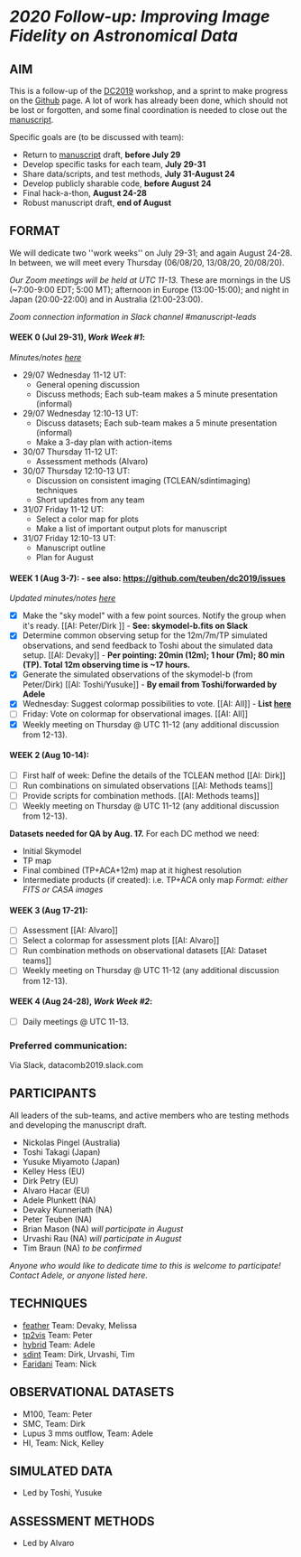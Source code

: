 # *2020 Follow-up: Improving Image Fidelity on Astronomical Data*

## AIM

This is a follow-up of the
[DC2019](https://www.lorentzcenter.nl/lc/web/2019/1179/info.php3?wsid=1179&venue=Oort)
workshop, and a sprint to make progress on the [Github](https://github.com/teuben/dc2019) page.
A lot of work has already been done, which should not be lost or forgotten, and some final coordination is needed to close out the [manuscript](https://www.overleaf.com/project/5d829641216025000191a049).

Specific goals are (to be discussed with team):
* Return to [manuscript](https://www.overleaf.com/project/5d829641216025000191a049) draft, **before July 29**
* Develop specific tasks for each team, **July 29-31** 
* Share data/scripts, and test methods, **July 31-August 24**
* Develop publicly sharable code, **before August 24**
* Final hack-a-thon, **August 24-28**
* Robust manuscript draft, **end of August**

## FORMAT

We will dedicate two ''work weeks'' on July 29-31; and again August 24-28.  In between, we will meet every Thursday (06/08/20, 13/08/20, 20/08/20).

*Our Zoom meetings will be held at UTC 11-13.*  These are mornings in the US (~7:00-9:00 EDT; 5:00 MT); afternoon in Europe (13:00-15:00); and night in Japan (20:00-22:00) and in Australia (21:00-23:00).  

*Zoom connection information in Slack channel #manuscript-leads*

#### WEEK 0 (Jul 29-31), *Work Week #1*: 

*Minutes/notes [here](https://docs.google.com/document/d/1E_PnQzwuBf5Fm1itBsQCfwFL0j3hWvCP9NvD3hRsvD4/edit?usp=sharing)*

* 29/07 Wednesday 11-12 UT: 
    * General opening discussion
    * Discuss methods; Each sub-team makes a 5 minute presentation (informal)
* 29/07 Wednesday 12:10-13 UT: 
    * Discuss datasets; Each sub-team makes a 5 minute presentation (informal)
    * Make a 3-day plan with action-items
* 30/07 Thursday 11-12 UT: 
    * Assessment methods (Alvaro)
* 30/07 Thursday 12:10-13 UT: 
    * Discussion on consistent imaging (TCLEAN/sdintimaging) techniques
    * Short updates from any team
* 31/07 Friday 11-12 UT: 
    * Select a color map for plots
    * Make a list of important output plots for manuscript
* 31/07 Friday 12:10-13 UT: 
    * Manuscript outline
    * Plan for August

#### WEEK 1 (Aug 3-7):  - see also:  https://github.com/teuben/dc2019/issues

*Updated minutes/notes [here](https://docs.google.com/document/d/1E_PnQzwuBf5Fm1itBsQCfwFL0j3hWvCP9NvD3hRsvD4/edit?usp=sharing)*

- [x]  Make the "sky model" with a few point sources.  Notify the group when it's ready. [[AI: Peter/Dirk ]] - **See: skymodel-b.fits on Slack**
- [x]  Determine common observing setup for the 12m/7m/TP simulated observations, and send feedback to Toshi about the simulated data setup. [[AI: Devaky]] - **Per pointing: 20min (12m); 1 hour (7m); 80 min (TP).  Total 12m observing time is ~17 hours.**
- [x]  Generate the simulated observations of the skymodel-b (from Peter/Dirk) [[AI: Toshi/Yusuke]] - **By email from Toshi/forwarded by Adele**
- [x]  Wednesday: Suggest colormap possibilities to vote. [[AI: All]] - **List [here](https://datacomb2019.slack.com/archives/CP6QCUPKQ/p1596583510149600)**
- [ ]  Friday: Vote on colormap for observational images.  [[AI: All]]
- [x]  Weekly meeting on Thursday @ UTC 11-12 (any additional discussion from 12-13).

#### WEEK 2 (Aug 10-14):

- [ ]  First half of week: Define the details of the TCLEAN method [[AI: Dirk]]
- [ ]  Run combinations on simulated observations [[AI: Methods teams]]
- [ ]  Provide scripts for combination methods.  [[AI: Methods teams]]
- [ ]  Weekly meeting on Thursday @ UTC 11-12 (any additional discussion from 12-13).

**Datasets needed for QA by Aug. 17.** For each DC method we need:
* Initial Skymodel
* TP map
* Final combined (TP+ACA+12m) map at it highest resolution
* Intermediate products (if created): i.e. TP+ACA only map
*Format: either FITS or CASA images*

#### WEEK 3 (Aug 17-21):

- [ ]  Assessment [[AI: Alvaro]]
- [ ]  Select a colormap for assessment plots [[AI: Alvaro]]
- [ ]  Run combination methods on observational datasets [[AI: Dataset teams]]
- [ ]  Weekly meeting on Thursday @ UTC 11-12 (any additional discussion from 12-13).

#### WEEK 4 (Aug 24-28), *Work Week #2*:

- [ ] Daily meetings @ UTC 11-13.


### Preferred communication: 
Via Slack, datacomb2019.slack.com

## PARTICIPANTS

All leaders of the sub-teams, and active members who are testing methods and developing the manuscript draft.  

* Nickolas Pingel (Australia) 
* Toshi Takagi (Japan)
* Yusuke Miyamoto (Japan)
* Kelley Hess (EU)
* Dirk Petry (EU) 
* Alvaro Hacar (EU) 
* Adele Plunkett (NA) 
* Devaky Kunneriath (NA)
* Peter Teuben (NA) 
* Brian Mason (NA) *will participate in August*
* Urvashi Rau (NA) *will participate in August*
* Tim Braun (NA) *to be confirmed*

*Anyone who would like to dedicate time to this is welcome to participate!  Contact Adele, or anyone listed here.*


## TECHNIQUES

   * [feather](https://casa.nrao.edu/casadocs/casa-5.4.1/image-combination/feather) Team: Devaky, Melissa
   * [tp2vis](https://github.com/tp2vis/distribute) Team: Peter
   * [hybrid](https://sites.google.com/site/jenskauffmann/research-notes/adding-zero-spa) Team: Adele
   * [sdint](https://github.com/urvashirau/WidebandSDINT) Team: Dirk, Urvashi, Tim
   * [Faridani](https://arxiv.org/pdf/1709.09365.pdf) Team: Nick

## OBSERVATIONAL DATASETS
   * M100, Team: Peter
   * SMC, Team: Dirk
   * Lupus 3 mms outflow, Team: Adele
   * HI, Team: Nick, Kelley

## SIMULATED DATA
   * Led by Toshi, Yusuke
   
## ASSESSMENT METHODS
   * Led by Alvaro
